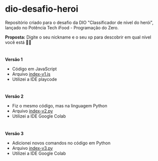 # dio-desafio-heroi

Repositório criado para o desafio da DIO "Classificador de nível do herói", lançado no Potência Tech iFood - Programação do Zero. 

**Proposta:** Digite o seu nickname e o seu xp para descobrir em qual nível você está 🚀🚀

#

**Versão 1**
- Código em JavaScript
- Arquivo [index-v1.js](https://github.com/raquelbarbieri/dio-desafio-heroi/blob/main/index-v1.js)
- Utilizei a IDE playcode

#

**Versão 2**
- Fiz o mesmo código, mas na linguagem Python
- Arquivo [index-v2.py](https://github.com/raquelbarbieri/dio-desafio-heroi/blob/main/index-v2.py)
- Utilizei a IDE Google Colab

#

**Versão 3**
- Adicionei novos comandos no código em Python
- Arquivo [index-v3.py](https://github.com/raquelbarbieri/dio-desafio-heroi/blob/main/index-v3.py)
- Utilizei a IDE Google Colab
